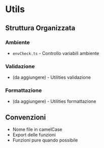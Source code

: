 # Utils

## Struttura Organizzata

### Ambiente
- `envCheck.ts` - Controllo variabili ambiente

### Validazione
- (da aggiungere) - Utilities validazione

### Formattazione
- (da aggiungere) - Utilities formattazione

## Convenzioni
- Nome file in camelCase
- Export delle funzioni
- Funzioni pure quando possibile
